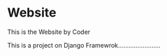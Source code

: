 # Website
This is the Website by Coder

This is a project on Django Framewrok........................
